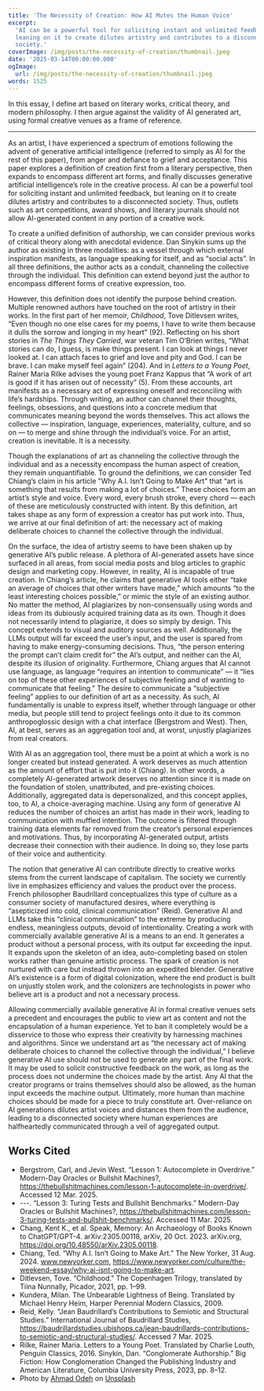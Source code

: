 ```yaml
---
title: 'The Necessity of Creation: How AI Mutes the Human Voice'
excerpt:
  'AI can be a powerful tool for soliciting instant and unlimited feedback, but
  leaning on it to create dilutes artistry and contributes to a disconnected
  society.'
coverImage: /img/posts/the-necessity-of-creation/thumbnail.jpeg
date: '2025-03-14T00:00:00.000'
ogImage:
  url: /img/posts/the-necessity-of-creation/thumbnail.jpeg
words: 1525
---
```


In this essay, I define art based on literary works, critical theory, and modern
philosophy. I then argue against the validity of AI generated art, using formal
creative venues as a frame of reference.

---

As an artist, I have experienced a spectrum of emotions following the advent of
generative artificial intelligence (referred to simply as AI for the rest of
this paper), from anger and defiance to grief and acceptance. This paper
explores a definition of creation first from a literary perspective, then
expands to encompass different art forms, and finally discusses generative
artificial intelligence’s role in the creative process. AI can be a powerful
tool for soliciting instant and unlimited feedback, but leaning on it to create
dilutes artistry and contributes to a disconnected society. Thus, outlets such
as art competitions, award shows, and literary journals should not allow
AI-generated content in any portion of a creative work.

To create a unified definition of authorship, we can consider previous works of
critical theory along with anecdotal evidence. Dan Sinykin sums up the author as
existing in three modalities: as a vessel through which external inspiration
manifests, as language speaking for itself, and as “social acts”. In all three
definitions, the author acts as a conduit, channeling the collective through the
individual. This definition can extend beyond just the author to encompass
different forms of creative expression, too.

However, this definition does not identify the purpose behind creation. Multiple
renowned authors have touched on the root of artistry in their works. In the
first part of her memoir, _Childhood_, Tove Ditlevsen writes, “Even though no
one else cares for my poems, I have to write them because it dulls the sorrow
and longing in my heart” (92). Reflecting on his short stories in _The Things
They Carried_, war veteran Tim O’Brien writes, “What stories can do, I guess, is
make things present. I can look at things I never looked at. I can attach faces
to grief and love and pity and God. I can be brave. I can make myself feel
again” (204). And in _Letters to a Young Poet_, Rainer Maria Rilke advises the
young poet Franz Kappus that “A work of art is good if it has arisen out of
necessity” (5). From these accounts, art manifests as a necessary act of
expressing oneself and reconciling with life’s hardships. Through writing, an
author can channel their thoughts, feelings, obsessions, and questions into a
concrete medium that communicates meaning beyond the words themselves. This act
allows the collective — inspiration, language, experiences, materiality,
culture, and so on — to merge and shine through the individual’s voice. For an
artist, creation is inevitable. It is a necessity.

Though the explanations of art as channeling the collective through the
individual and as a necessity encompass the human aspect of creation, they
remain unquantifiable. To ground the definitions, we can consider Ted Chiang’s
claim in his article "Why A.I. Isn’t Going to Make Art" that “art is something
that results from making a lot of choices.” These choices form an artist’s style
and voice. Every word, every brush stroke, every chord — each of these are
meticulously constructed with intent. By this definition, art takes shape as any
form of expression a creator has put work into. Thus, we arrive at our final
definition of art: the necessary act of making deliberate choices to channel the
collective through the individual.

On the surface, the idea of artistry seems to have been shaken up by generative
AI’s public release. A plethora of AI-generated assets have since surfaced in
all areas, from social media posts and blog articles to graphic design and
marketing copy. However, in reality, AI is incapable of true creation. In
Chiang’s article, he claims that generative AI tools either “take an average of
choices that other writers have made,” which amounts “to the least interesting
choices possible,” or mimic the style of an existing author. No matter the
method, AI plagiarizes by non-consensually using words and ideas from its
dubiously acquired training data as its own. Though it does not necessarily
intend to plagiarize, it does so simply by design. This concept extends to
visual and auditory sources as well. Additionally, the LLMs output will far
exceed the user’s input, and the user is spared from having to make
energy-consuming decisions. Thus, “the person entering the prompt can’t claim
credit for” the AI’s output, and neither can the AI, despite its illusion of
originality. Furthermore, Chiang argues that AI cannot use language, as language
“requires an intention to communicate” — it “lies on top of these other
experiences of subjective feeling and of wanting to communicate that feeling.”
The desire to communicate a “subjective feeling” applies to our definition of
art as a necessity. As such, AI fundamentally is unable to express itself,
whether through language or other media, but people still tend to project
feelings onto it due to its common anthropoglossic design with a chat interface
(Bergstrom and West). Then, AI, at best, serves as an aggregation tool and, at
worst, unjustly plagiarizes from real creators.

With AI as an aggregation tool, there must be a point at which a work is no
longer created but instead generated. A work deserves as much attention as the
amount of effort that is put into it (Chiang). In other words, a completely
AI-generated artwork deserves no attention since it is made on the foundation of
stolen, unattributed, and pre-existing choices. Additionally, aggregated data is
depersonalized, and this concept applies, too, to AI, a choice-averaging
machine. Using any form of generative AI reduces the number of choices an artist
has made in their work, leading to communication with muffled intention. The
outcome is filtered through training data elements far removed from the
creator’s personal experiences and motivations. Thus, by incorporating
AI-generated output, artists decrease their connection with their audience. In
doing so, they lose parts of their voice and authenticity.

The notion that generative AI can contribute directly to creative works stems
from the current landscape of capitalism. The society we currently live in
emphasizes efficiency and values the product over the process. French
philosopher Baudrillard conceptualizes this type of culture as a consumer
society of manufactured desires, where everything is “asepticized into cold,
clinical communication” (Reid). Generative AI and LLMs take this “clinical
communication” to the extreme by producing endless, meaningless outputs, devoid
of intentionality. Creating a work with commercially available generative AI is
a means to an end. It generates a product without a personal process, with its
output far exceeding the input. It expands upon the skeleton of an idea,
auto-completing based on stolen works rather than genuine artistic process. The
spark of creation is not nurtured with care but instead thrown into an expedited
blender. Generative AI’s existence is a form of digital colonization, where the
end product is built on unjustly stolen work, and the colonizers are
technologists in power who believe art is a product and not a necessary process.

Allowing commercially available generative AI in formal creative venues sets a
precedent and encourages the public to view art as content and not the
encapsulation of a human experience. Yet to ban it completely would be a
disservice to those who express their creativity by harnessing machines and
algorithms. Since we understand art as “the necessary act of making deliberate
choices to channel the collective through the individual,” I believe generative
AI use should not be used to generate any part of the final work. It may be used
to solicit constructive feedback on the work, as long as the process does not
undermine the choices made by the artist. Any AI that the creator programs or
trains themselves should also be allowed, as the human input exceeds the machine
output. Ultimately, more human than machine choices should be made for a piece
to truly constitute art. Over-reliance on AI generations dilutes artist voices
and distances them from the audience, leading to a disconnected society where
human experiences are halfheartedly communicated through a veil of aggregated
output.

## Works Cited

- Bergstrom, Carl, and Jevin West. “Lesson 1: Autocomplete in Overdrive.”
  Modern-Day Oracles or Bullshit Machines?,
  https://thebullshitmachines.com/lesson-1-autocomplete-in-overdrive/. Accessed
  12 Mar. 2025.
- ---. “Lesson 3: Turing Tests and Bullshit Benchmarks.” Modern-Day Oracles or
  Bullshit Machines?,
  https://thebullshitmachines.com/lesson-3-turing-tests-and-bullshit-benchmarks/.
  Accessed 11 Mar. 2025.
- Chang, Kent K., et al. Speak, Memory: An Archaeology of Books Known to
  ChatGPT/GPT-4. arXiv:2305.00118, arXiv, 20 Oct. 2023. arXiv.org,
  https://doi.org/10.48550/arXiv.2305.00118.
- Chiang, Ted. “Why A.I. Isn’t Going to Make Art.” The New Yorker, 31 Aug. 2024.
  www.newyorker.com,
  https://www.newyorker.com/culture/the-weekend-essay/why-ai-isnt-going-to-make-art.
- Ditlevsen, Tove. “Childhood.” The Copenhagen Trilogy, translated by Tiina
  Nunnally, Picador, 2021, pp. 1–99.
- Kundera, Milan. The Unbearable Lightness of Being. Translated by Michael Henry
  Heim, Harper Perennial Modern Classics, 2009.
- Reid, Kelly. “Jean Baudrillard’s Contributions to Semiotic and Structural
  Studies.” International Journal of Baudrillard Studies,
  https://baudrillardstudies.ubishops.ca/jean-baudrillards-contributions-to-semiotic-and-structural-studies/.
  Accessed 7 Mar. 2025.
- Rilke, Rainer Maria. Letters to a Young Poet. Translated by Charlie Louth,
  Penguin Classics, 2016. Sinykin, Dan. “Conglomerate Authorship.” Big Fiction:
  How Conglomeration Changed the Publishing Industry and American Literature,
  Columbia University Press, 2023, pp. 8–12.
- Photo by
  [Ahmad Odeh](https://unsplash.com/@aoddeh?utm_content=creditCopyText&utm_medium=referral&utm_source=unsplash)
  on
  [Unsplash](https://unsplash.com/photos/woman-in-white-dress-dancing-on-stage-zhNuTzUJ_p8?utm_content=creditCopyText&utm_medium=referral&utm_source=unsplash)
